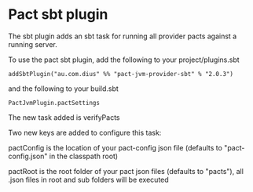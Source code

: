 Pact sbt plugin
===============

The sbt plugin adds an sbt task for running all provider pacts against a running server.

To use the pact sbt plugin, add the following to your project/plugins.sbt

    addSbtPlugin("au.com.dius" %% "pact-jvm-provider-sbt" % "2.0.3")

and the following to your build.sbt

    PactJvmPlugin.pactSettings

The new task added is verifyPacts

Two new keys are added to configure this task:

pactConfig is the location of your pact-config json file (defaults to "pact-config.json" in the classpath root)

pactRoot is the root folder of your pact json files (defaults to "pacts"), all .json files in root and sub folders will be executed
